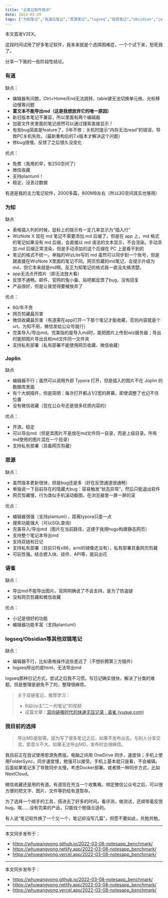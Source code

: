 ```yaml
---
title: "云笔记软件简评"
date: 2022-03-29
tags: ["为知笔记","有道云笔记","思源笔记","logseq","双链笔记","obsidian","joplin","语雀"]
---
```


本文首发V2EX。

这段时间试用了好多笔记软件，我本来就是个选择困难症，一个个试下来，愁死我了。

分享一下我的一些阶段性结论。

### 有道

缺点：

* 编辑器有问题，Ctrl+Home/End无法跳转、table键无法切换单元格、光标移动慢等问题
* **富文本不能导出md（这是我想放弃它的唯一原因）**
* 新旧版本笔记不兼容，所以里面有两个编辑器
* 加密文件夹里面的笔记居然可以通过搜索直接显示！
* 有些bug简直是feature了，5年不修：关机时提示“内存无法read”的错误，导致PC关机失败。（最新重构后的7.x版本才解决这个问题）
* 修bug很慢。反馈了之后很久没变化

优点：

* 免费（我用的早，有25G空间了）
* 微信收藏
* 支持plantuml！
* 稳定，没丢过数据

有道是我的主力笔记软件，2000多篇，800MB左右（所以3G空间其实也够用）


### 为知

缺点

* 表格插入列的时候，鼠标上的提示有一定几率显示为“插入行”
* WizNote X 现在 md 笔记不需要添加.md 后缀了，但是在 app 上，md 格式的笔记如果没有 md 后缀，会直接以 md 语法的文本显示，不会渲染。手动添加.md 后缀正常渲染，但是手动添加的这个后缀在 PC 上是看不到的
* 笔记的格式不统一。单独的WizLite写的 md 虽然可以同步到一个账号，但是跟直接在WizNote X里面的笔记不同。网页剪藏的md笔记，会提示升级为md，但它本来就是md啊。反正为知笔记的格式我一直没太搞清楚。
* app无法点开图片（即无法放大看）
* 反馈不通畅。邮件、官网的兔小巢、贴吧都反馈了bug，没有回复
* 产品很好，但是让我觉得要被放弃了

优点：

* 60/年不贵
* 网页剪藏最厉害
* 微信收藏最厉害（有道需在app打开一下那个笔记才能收藏，否则内容就是个url。为知不用，微信发给公众号就行）
* 完美导入/导出md。完美指的是导入md时，能把图片上传到wiz服务器；导出时能把图片导出且和md文件同一文件夹
* 支持私有部署（私有部署不能使用网页收藏、微信收藏）


### Joplin

缺点

* 编辑器不行；虽然可以调用外部 Typora 打开，但是插入的图片不在 Joplin 的数据库里面
* 有个大纲插件，但是简陋：每次打开都占1/2宽的屏幕，即使调整了也记不住位置
* 没有微信收藏（现在公众号还是很多优质内容的）

优点：

* 开源，稳定
* 可以导出md（但是其图片不是放在md文件同一目录，而是上级目录。所有md使用的图片混在一个目录）
* 支持私有部署（具备网页剪藏）


### 思源

缺点：

* 虽然版本更新很快，但是bug还是多（好在反馈通道很通畅）
* 单独说一下目前存在的隐藏大bug：容易触发“状态异常”，然后只能退出软件
* 网页剪藏慢，行为类似手机滚动截图，在浏览器里一屏一屏的滚

优点：

* 编辑器很强（支持plantuml），距离typora只差一点
* 搜索功能强大（可以SQL查询）
* 完美导入/导出md（图片在当前路径，这便于我用hugo构建静态网页）
* 支持整个笔记本导出md
* 支持双链和日记
* 支持私有部署（目前只有x86，arm的镜像还没有），私有部署具备网页剪藏
* 可玩性强。结合嵌入块、挂件、API等，能玩出花


### 语雀

缺点：

* 导出md不能导出图片。官网明确说了不会支持，是为了防盗链
* 没有网页剪藏和微信收藏

优点：

* 小记是很好的功能
* 编辑器功能丰富（支持plantuml）


### logseq/Obsidian等其他双链笔记

缺点：

* 编辑器不行，比如表格操作这些差远了（不想折腾第三方插件）
* logseq导出的是html，无法导出md

logseq那种日记方式，尝试之后我不习惯。写日记确实很快，解决了分类的难题。但是整理是避免不了的，整理很麻烦。

> 关于双链笔记，推荐学习：
>
> * B站Up主“二一的笔记”的视频
> * 这篇文章：[双向链接时代的快速无压记录 · 语雀 (yuque.com)](https://www.yuque.com/deerain/gannbs/ffqk2e)
>


### 我目前的选择

> 导出MD是刚需。因为写了很多笔记之后，如果不发布出去，与别人分享交流，那意义不大。如果无法导出MD，发布时会很麻烦。
>

我目前正在尝试使用思源免费版。电脑之间用 OneDrive 同步，速度快；手机上使用FolderSync，同步速度慢，勉强可以接受。手机上基本就只是看，不会编辑。后面如果笔记多了导致同步太慢，考虑Docker部署。或者换一种同步方式，比如NextCloud。

微信收藏还是用的有道。有道现在充当一个收集箱，绑定微信公众号之后，可以很方便的把文字、图片、文件等扔给有道暂存。

为了选择一个顺手的工具，搭进去了好多的时间。看评测，做测试，还顺带着反馈bug。唉……没有完美的产品，只能找个勉强合适的。

有人说“笔记软件换了一个又一个，笔记却没写几篇”，但愿不要如此，共勉共勉。



---

本文同步发布于：
- https://whuwangyong.github.io/2022-03-08-notesapp_benchmark/
- https://whuwangyong.netlify.app/2022-03-08-notesapp_benchmark/
- https://whuwangyong.vercel.app/2022-03-08-notesapp_benchmark/

---
本文同步发布于：
- https://whuwangyong.github.io/2022-03-08-notesapp_benchmark/
- https://whuwangyong.netlify.app/2022-03-08-notesapp_benchmark/
- https://whuwangyong.vercel.app/2022-03-08-notesapp_benchmark/